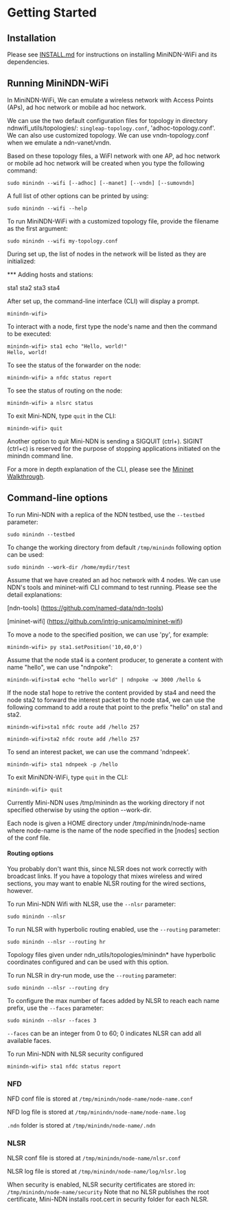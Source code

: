 Getting Started
===============

## Installation
Please see [INSTALL.md](../INSTALL.md) for instructions on installing
MiniNDN-WiFi and its dependencies.

## Running MiniNDN-WiFi

In MiniNDN-WiFi, We can emulate a wireless network with Access Points
(APs), ad hoc network or mobile ad hoc network.

We can use the two default configuration files for topology in
directory ndnwifi_utils/topologies/: `singleap-topology.conf`,
'adhoc-topology.conf'. We can also use customized topology. We can use
vndn-topology.conf when we emulate a ndn-vanet/vndn.

Based on these topology files, a WiFI network with one AP, ad hoc
network or mobile ad hoc network will be created when you type the
following command:

    sudo minindn --wifi [--adhoc] [--manet] [--vndn] [--sumovndn]
    
A full list of other options can be printed by using:

    sudo minindn --wifi --help

To run MiniNDN-WiFi with a customized topology file, provide the
filename as the first argument:

    sudo minindn --wifi my-topology.conf

During set up, the list of nodes in the network will be listed as they
are initialized:

*** Adding hosts and stations:

sta1 sta2 sta3 sta4

After set up, the command-line interface (CLI) will display a prompt.

    minindn-wifi>

To interact with a node, first type the node's name and then the
command to be executed:

    minindn-wifi> sta1 echo "Hello, world!"
    Hello, world!

To see the status of the forwarder on the node:

    minindn-wifi> a nfdc status report

To see the status of routing on the node:

    minindn-wifi> a nlsrc status

To exit Mini-NDN, type `quit` in the CLI:

    minindn-wifi> quit

Another option to quit Mini-NDN is sending a SIGQUIT (ctrl+\). SIGINT
(ctrl+c) is reserved for the purpose of stopping applications
initiated on the minindn command line.

For a more in depth explanation of the CLI, please see the
[Mininet Walkthrough](http://mininet.org/walkthrough/).

## Command-line options

To run Mini-NDN with a replica of the NDN testbed, use the
`--testbed` parameter:

    sudo minindn --testbed

To change the working directory from default `/tmp/minindn` following
option can be used:

    sudo minindn --work-dir /home/mydir/test

Assume that we have created an ad hoc network with 4 nodes. We can use
NDN's tools and mininet-wifi CLI command to test running. Please see
the detail explanations:

   [ndn-tools] (https://github.com/named-data/ndn-tools)
   
   [mininet-wifi] (https://github.com/intrig-unicamp/mininet-wifi)

To move a node to the specified position, we can use 'py', for example:

    minindn-wifi> py sta1.setPosition('10,40,0')

Assume that the node sta4 is a content producer, to generate a content
with name "hello", we can use "ndnpoke":

    minindn-wifi>sta4 echo "hello world" | ndnpoke -w 3000 /hello &
    
If the node sta1 hope to retrive the content provided by sta4 and need
the node sta2 to forward the interest packet to the node sta4, we can
use the following command to add a route that point to the prefix
"hello" on sta1 and sta2.

    minindn-wifi>sta1 nfdc route add /hello 257
    
    minindn-wifi>sta2 nfdc route add /hello 257
    
To send an interest packet, we can use the command 'ndnpeek'.

    minindn-wifi> sta1 ndnpeek -p /hello
    
To exit MiniNDN-WiFi, type `quit` in the CLI:

    minindn-wifi> quit

Currently Mini-NDN uses /tmp/minindn as the working directory if not
specified otherwise by using the option --work-dir.

Each node is given a HOME directory under /tmp/minindn/node-name where
node-name is the name of the node specified in the [nodes] section of
the conf file.


#### Routing options

You probably don't want this, since NLSR does not work correctly with
broadcast links. If you have a topology that mixes wireless and wired
sections, you may want to enable NLSR routing for the wired sections,
however.

To run Mini-NDN Wifi with NLSR, use the `--nlsr` parameter:

    sudo minindn --nlsr
    
To run NLSR with hyperbolic routing enabled, use the `--routing` parameter:

    sudo minindn --nlsr --routing hr

Topology files given under ndn_utils/topologies/minindn* have
hyperbolic coordinates configured and can be used with this option.

To run NLSR in dry-run mode, use the `--routing` parameter:

    sudo minindn --nlsr --routing dry

To configure the max number of faces added by NLSR to reach each name
prefix, use the `--faces` parameter:

    sudo minindn --nlsr --faces 3

`--faces` can be an integer from 0 to 60; 0 indicates NLSR can add all
available faces.

To run Mini-NDN with NLSR security configured

    minindn-wifi> sta1 nfdc status report

### NFD
NFD conf file is stored at `/tmp/minindn/node-name/node-name.conf`

NFD log file is stored at `/tmp/minindn/node-name/node-name.log`

`.ndn` folder is stored at `/tmp/minindn/node-name/.ndn`

### NLSR
NLSR conf file is stored at `/tmp/minindn/node-name/nlsr.conf`

NLSR log file is stored at `/tmp/minindn/node-name/log/nlsr.log`

When security is enabled, NLSR security certificates are stored in: `/tmp/minindn/node-name/security`
Note that no NLSR publishes the root certificate, Mini-NDN installs root.cert in security folder for each NLSR.

